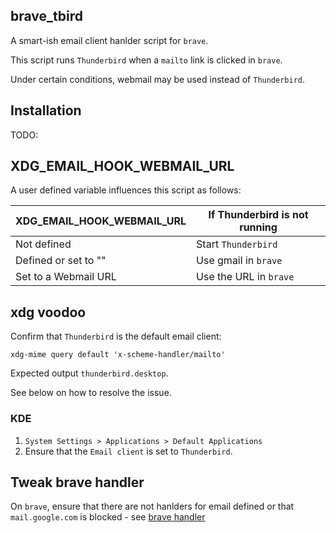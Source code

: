 ## brave_tbird

A smart-ish email client hanlder script for `brave`.

This script runs `Thunderbird` when a `mailto` link is clicked in
`brave`.

Under certain conditions, webmail may be used instead of
`Thunderbird`.

## Installation

TODO:

## XDG_EMAIL_HOOK_WEBMAIL_URL

A user defined variable influences this script as follows:

| XDG_EMAIL_HOOK_WEBMAIL_URL | If Thunderbird is not running |
|----------------------------|-------------------------------|
| Not defined                | Start `Thunderbird`           |
| Defined or set to ""       | Use gmail in `brave`          |
| Set to a Webmail URL       | Use the URL in `brave`        |

## xdg voodoo

Confirm that `Thunderbird` is the default email client:

```shell
xdg-mime query default 'x-scheme-handler/mailto'
```

Expected output `thunderbird.desktop`. 

See below on how to resolve the issue.

### KDE


1. `System Settings > Applications > Default Applications`
2. Ensure that the `Email client` is set to `Thunderbird`.

## Tweak brave handler

On `brave`, ensure that there are not hanlders for email defined or
that `mail.google.com` is blocked - see [brave handler](brave://settings/handlers)
